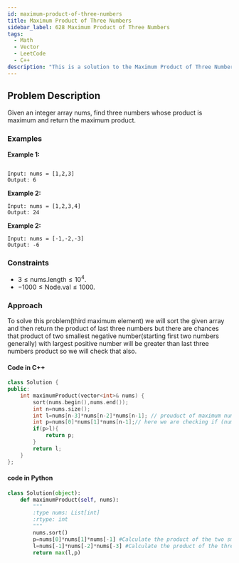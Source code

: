 ```yaml
---
id: maximum-product-of-three-numbers
title: Maximum Product of Three Numbers
sidebar_label: 628 Maximum Product of Three Numbers
tags:
  - Math
  - Vector
  - LeetCode
  - C++
description: "This is a solution to the Maximum Product of Three Numbers problem on LeetCode."
---
```


## Problem Description

Given an integer array nums, find three numbers whose product is maximum and return the maximum product.

### Examples

**Example 1:**

```

Input: nums = [1,2,3]
Output: 6
```

**Example 2:**

```
Input: nums = [1,2,3,4]
Output: 24
```

**Example 2:**

```
Input: nums = [-1,-2,-3]
Output: -6
```

### Constraints

- $3 \leq \text{nums.length} \leq 10^4$.
- $-1000 \leq \text{Node.val} \leq 1000$.

### Approach 

To solve this problem(third maximum element) we will sort the given array and then return the product of last three numbers but there are chances that product of two smallest negative number(starting first two numbers generally) with largest positive number will be greater than last three numbers product so we will check that also.

#### Code in C++

```cpp
class Solution {
public:
    int maximumProduct(vector<int>& nums) {
        sort(nums.begin(),nums.end());
        int n=nums.size();
        int l=nums[n-3]*nums[n-2]*nums[n-1]; // prouduct of maximum numbers
        int p=nums[0]*nums[1]*nums[n-1];// here we are checking if (num[0] and num[1] is negative so may this product will be greater than the product(l) which is product of last three maximum numbers)
        if(p>l){
            return p;
        }
        return l;
    }
};
```

#### code in Python

```python
class Solution(object):
    def maximumProduct(self, nums):
        """
        :type nums: List[int]
        :rtype: int
        """
        nums.sort()
        p=nums[0]*nums[1]*nums[-1] #Calculate the product of the two smallest numbers (negative numbers) and the largest number in the sorted list.
        l=nums[-1]*nums[-2]*nums[-3] #Calculate the product of the three largest numbers in the sorted list.
        return max(l,p)
        
```

